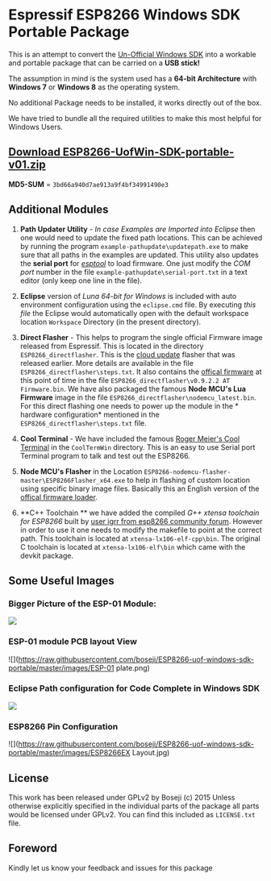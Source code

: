 # Espressif ESP8266 Windows SDK Portable Package

This is an attempt to convert the [Un-Official Windows SDK](http://www.esp8266.com/viewtopic.php?f=9&t=820)
into a workable and portable package that can be carried on a **USB stick!**

The assumption in mind is the system used has a **64-bit Architecture** with 
**Windows 7** or **Windows 8** as the operating system.

No additional Package needs to be installed, it works directly out of the box.

We have tried to bundle all the required utilities to make this most helpful for Windows Users.

## [Download ESP8266-UofWin-SDK-portable-v01.zip](https://drive.google.com/file/d/0B0LHhwkPhcG8VDlUN2Y3WUZuVTg/view?usp=sharing)

**MD5-SUM** = `3bd66a940d7ae913a9f4bf34991490e3`


## Additional Modules

1.  **Path Updater Utility** - *In case Examples are Imported into Eclipse* then one would need to 
    update the fixed path locations. This can be achieved by running the program
    `example-pathupdate\updatepath.exe` to make sure that all paths
    in the examples are updated. This utility also updates the **serial port** for 
    [*esptool*](https://github.com/themadinventor/esptool/) to load
    firmware. One just modify the *COM port* number in the file 
    `example-pathupdate\serial-port.txt` in a text editor 
    (only keep one line in the file).

2.  **Eclipse** version of *Luna 64-bit for Windows* is included with auto environment configuration
    using the `eclipse.cmd` file. By executing *this file* the Eclipse would automatically open 
    with the default workspace location `Workspace` Directory (in the present directory).

3.  **Direct Flasher** - This helps to program the single official Firmware image released from
    Espressif. This is located in the directory `ESP8266_directflasher`. This is the 
    [cloud update](https://docs.google.com/file/d/0B3dUKfqzZnlwVGc1YnFyUjgxelE/edit?pli=1)
    flasher that was released earlier. More details are available in the file 
    `ESP8266_directflasher\steps.txt`. It also contains the 
    [offical firmware](https://docs.google.com/file/d/0B3dUKfqzZnlwdUJUc2hkZDUyVjA/edit?pli=1)
    at this point of time in the file `ESP8266_directflasher\v0.9.2.2 AT Firmware.bin`.
    We have also packaged the famous **Node MCU's Lua Firmware** image in the file
    `ESP8266_directflasher\nodemcu_latest.bin`. For this direct flashing one 
    needs to power up the module in the * hardware configuration* mentioned in the
    `ESP8266_directflasher\steps.txt` file.

4.  **Cool Terminal** - We have included the famous [Roger Meier's Cool Terminal](http://freeware.the-meiers.org)
    in the `CoolTermWin` directory. This is an easy to use Serial port Terminal program to talk 
    and test out the ESP8266.

5.  **Node MCU's Flasher** in the Location 
    `ESP8266-nodemcu-flasher-master\ESP8266Flasher_x64.exe`
    to help in flashing of custom location using specific binary image files.
    Basically this an English version of the 
    [offical firmware loader](https://docs.google.com/file/d/0B3dUKfqzZnlwalVnM3lpMEdKRkk/edit?pli=1).

6.  **C++ Toolchain ** we have added the compiled *G++ xtensa toolchain for ESP8266* built by 
    [user igrr from esp8266 community forum](http://www.esp8266.com/viewtopic.php?f=9&t=820&start=80#p7349).
    However in order to use it one needs to modify the makefile to point at the correct path.
    This toolchain is located at `xtensa-lx106-elf-cpp\bin`. The original C toolchain
    is located at `xtensa-lx106-elf\bin` which came with the devkit package.


## Some Useful Images

### Bigger Picture of the ESP-01 Module:

![](https://raw.githubusercontent.com/boseji/ESP8266-uof-windows-sdk-portable/master/images/ESP8266-ESP01-boardpicture.jpg)


### ESP-01 module PCB layout View

![](https://raw.githubusercontent.com/boseji/ESP8266-uof-windows-sdk-portable/master/images/ESP-01 plate.png)


### Eclipse Path configuration for Code Complete in Windows SDK
![](https://raw.githubusercontent.com/boseji/ESP8266-uof-windows-sdk-portable/master/images/ESP8266-Windows-SDK-Codecompletion.png)


### ESP8266 Pin Configuration

![](https://raw.githubusercontent.com/boseji/ESP8266-uof-windows-sdk-portable/master/images/ESP8266EX Layout.jpg)


## License

This work has been released under GPLv2 by Boseji (c) 2015 
Unless otherwise explicitly specified in the individual parts of the package
all parts would be licensed under GPLv2. 
You can find this included as `LICENSE.txt` file.


## Foreword

Kindly let us know your feedback and issues for this package 

